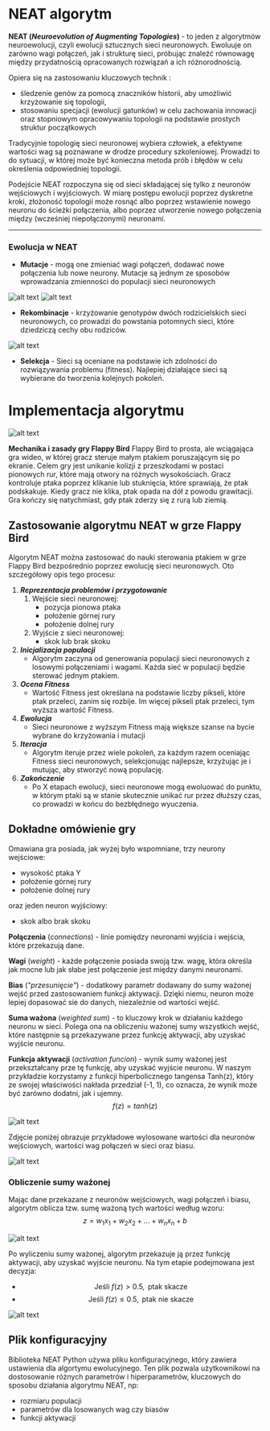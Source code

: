 # NEAT algorytm
**NEAT (*Neuroevolution of Augmenting Topologies*)** - to jeden z algorytmów neuroewolucji, czyli ewolucji sztucznych sieci neuronowych. Ewoluuje on zarówno wagi połączeń, jak i strukturę sieci, próbując znaleźć równowagę między przydatnością opracowanych rozwiązań a ich różnorodnością.

Opiera się na zastosowaniu kluczowych technik :
 - śledzenie genów za pomocą znaczników historii, aby umożliwić krzyżowanie się topologii,
 - stosowaniu specjacji (ewolucji gatunków) w celu zachowania innowacji oraz stopniowym opracowywaniu topologii na podstawie prostych struktur początkowych

Tradycyjnie topologię sieci neuronowej wybiera człowiek, a efektywne wartości wag są poznawane w drodze procedury szkoleniowej. Prowadzi to do sytuacji, w której może być konieczna metoda prób i błędów w celu określenia odpowiedniej topologii. 

Podejście NEAT rozpoczyna się od sieci składającej się tylko z neuronów wejściowych i wyjściowych. W miarę postępu ewolucji poprzez dyskretne kroki, złożoność topologii może rosnąć albo poprzez wstawienie nowego neuronu do ścieżki połączenia, albo poprzez utworzenie nowego połączenia między (wcześniej niepołączonymi) neuronami.
***
### Ewolucja w NEAT
+ **Mutacje** - mogą one zmieniać wagi połączeń, dodawać nowe połączenia lub nowe neurony. Mutacje są jednym ze sposobów wprowadzania zmienności do populacji sieci neuronowych

![alt text](im1.png)
![alt text](<im2.png>)

- **Rekombinacje** - krzyżowanie genotypów dwóch rodzicielskich sieci neuronowych, co prowadzi do powstania potomnych sieci, które dziedziczą cechy obu rodziców.

![alt text](<im3.png>)

- **Selekcja** - Sieci są oceniane na podstawie ich zdolności do rozwiązywania problemu (fitness). Najlepiej działające sieci są wybierane do tworzenia kolejnych pokoleń.

# Implementacja algorytmu

![alt text](<im4.png>)

**Mechanika i zasady gry Flappy Bird**
Flappy Bird to prosta, ale wciągająca gra wideo, w której gracz steruje małym ptakiem poruszającym się po ekranie. Celem gry jest unikanie kolizji z przeszkodami w postaci pionowych rur, które mają otwory na różnych wysokościach. Gracz kontroluje ptaka poprzez klikanie lub stuknięcia, które sprawiają, że ptak podskakuje. Kiedy gracz nie klika, ptak opada na dół z powodu grawitacji. Gra kończy się natychmiast, gdy ptak zderzy się z rurą lub ziemią.

## Zastosowanie algorytmu NEAT w grze Flappy Bird

Algorytm NEAT można zastosować do nauki sterowania ptakiem w grze Flappy Bird bezpośrednio poprzez ewolucję sieci neuronowych. Oto szczegółowy opis tego procesu:

1. **_Reprezentacja problemów i przygotowanie_**
   1. Wejście sieci neuronowej:
	   - pozycja pionowa ptaka
	   - położenie górnej rury
	   - położenie dolnej rury
   2. Wyjście z sieci neuronowej:
	   - skok lub brak skoku
2. **_Inicjalizacja populacji_**
	- Algorytm zaczyna od generowania populacji sieci neuronowych z losowymi połączeniami i wagami. Każda sieć w populacji będzie sterować jednym ptakiem.
3. **_Ocena Fitness_**
	- Wartość Fitness jest określana na podstawie liczby pikseli, które ptak przeleci, zanim się rozbije. Im więcej pikseli ptak przeleci, tym wyższa wartość Fitness.
4. **_Ewolucja_**
	- Sieci neuronowe z wyższym Fitness mają większe szanse na bycie wybrane do krzyżowania i mutacji
5. **_Iteracja_**
	- Algorytm iteruje przez wiele pokoleń, za każdym razem oceniając Fitness sieci neuronowych, selekcjonując najlepsze, krzyżując je i mutując, aby stworzyć nową populację. 
6. **_Zakończenie_**
	- Po X etapach ewolucji, sieci neuronowe mogą ewoluować do punktu, w którym ptaki są w stanie skutecznie unikać rur przez dłuższy czas, co prowadzi w końcu do bezbłędnego wyuczenia.

## Dokładne omówienie gry

Omawiana gra posiada, jak wyżej było wspomniane, trzy neurony wejściowe:

- wysokość ptaka Y
- położenie górnej rury
- położenie dolnej rury

oraz jeden neuron wyjściowy: 

- skok albo brak skoku

**Połączenia** (*connections*) - linie pomiędzy neuronami wyjścia i wejścia, które przekazują dane.

**Wagi** (*weight*) - każde połączenie posiada swoją tzw. wagę, która określa jak mocne lub jak słabe jest połączenie jest między danymi neuronami.

**Bias** (*"przesunięcie"*) - dodatkowy parametr dodawany do sumy ważonej wejść przed zastosowaniem funkcji aktywacji. Dzięki niemu, neuron może lepiej dopasować sie do danych, niezależnie od wartości wejść.

**Suma ważona** (*weighted sum*) - to kluczowy krok w działaniu każdego neuronu w sieci. Polega ona na obliczeniu ważonej sumy wszystkich wejść, które następnie są przekazywane przez funkcję aktywacji, aby uzyskać wyjście neuronu.

**Funkcja aktywacji** (*activation funcion*) - wynik sumy ważonej jest przekształcany prze tę funkcję, aby uzyskać wyjście neuronu. W naszym przykładzie korzystamy z funkcji hiperbolicznego tangensa Tanh(z), który ze swojej właściwości nakłada przedział (-1, 1), co oznacza, że wynik może być zarówno dodatni, jak i ujemny.
$$f(z) = tanh(z)$$

![alt text](im5.png)

Zdjęcie poniżej obrazuje przykładowe wylosowane wartości dla neuronów wejściowych, wartości wag połączeń w sieci oraz biasu.

![alt text](im6.jpg)

### Obliczenie sumy ważonej

Mając dane przekazane z neuronów wejściowych, wagi połączeń i biasu, algorytm oblicza tzw. sumę ważoną tych wartości według wzoru:
$$z = w_{1}x_{1}+w_{2}x_{2}+...+w_{n}x_{n}+b$$


![alt text](im7.png)

Po wyliczeniu sumy ważonej, algorytm przekazuje ją przez funkcję aktywacji, aby uzyskać wyjście neuronu. Na tym etapie podejmowana jest decyzja:

- $$\text{Jeśli } f(z) > 0.5, \text{ ptak skacze}$$
- $$\text{Jeśli } f(z) \leq 0.5, \text{ ptak nie skacze}$$

![alt text](im8.png)

## Plik konfiguracyjny

Biblioteka NEAT Python używa pliku konfiguracyjnego, który zawiera ustawienia dla algortymu ewolucyjnego. Ten plik pozwala użytkownikowi na dostosowanie różnych parametrów i hiperparametrów, kluczowych do sposobu działania algorytmu NEAT, np:
- rozmiaru populacji 
- parametrów dla losowanych wag czy biasów
- funkcji aktywacji
